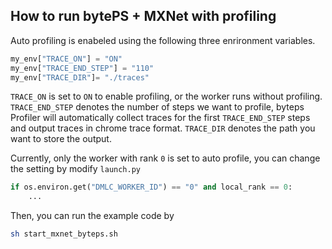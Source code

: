 
## How to run bytePS + MXNet with profiling

Auto profiling is enabeled using the following three enrironment variables.
``` python
my_env["TRACE_ON"] = "ON"
my_env["TRACE_END_STEP"] = "110"
my_env["TRACE_DIR"]= "./traces"
```
`TRACE_ON` is set to `ON` to enable profiling, or the worker runs without profiling. `TRACE_END_STEP` denotes the number of steps we want to profile, byteps Profiler will automatically collect traces for the first `TRACE_END_STEP` steps and output traces in chrome trace format. `TRACE_DIR` denotes the path you want to store the output.

Currently, only the worker with rank `0` is set to auto profile, you can change the setting by modify `launch.py`
``` python
if os.environ.get("DMLC_WORKER_ID") == "0" and local_rank == 0:
	...
```

Then, you can run the example code by

``` bash
sh start_mxnet_byteps.sh
```